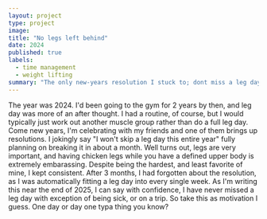 ```yaml
---
layout: project
type: project
image: 
title: "No legs left behind"
date: 2024
published: true
labels:
  - time management
  - weight lifting
summary: "The only new-years resolution I stuck to; dont miss a leg day."
---
```


The year was 2024. I'd been going to the gym for 2 years by then, and leg day was more of an after thought. I had a routine, of course, but I would typically just work out another muscle group rather than do a full leg day. Come new years, I'm celebrating with my friends and one of them brings up resolutions. I jokingly say "I won't skip a leg day this entire year" fully planning on breaking it in about a month. Well turns out, legs are very important, and having chicken legs while you have a defined upper body is extremely embarassing. Despite being the hardest, and least favorite of mine, I kept consistent. After 3 months, I had forgotten about the resolution, as I was automatically fitting a leg day into every single week. As I'm writing this near the end of 2025, I can say with confidence, I have never missed a leg day with exception of being sick, or on a trip. So take this as motivation I guess. One day or day one typa thing you know?
